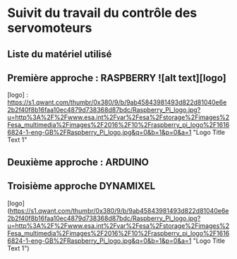 # Suivit du travail du contrôle des servomoteurs 

## Liste du matériel utilisé   

## Première approche : RASPBERRY  ![alt text][logo]
[logo] : https://s1.qwant.com/thumbr/0x380/9/b/9ab45843981493d822d81040e6e2b2f40f8b16faa10ec4879d738368d87bdc/Raspberry_Pi_logo.jpg?u=http%3A%2F%2Fwww.esa.int%2Fvar%2Fesa%2Fstorage%2Fimages%2Fesa_multimedia%2Fimages%2F2016%2F10%2Fraspberry_pi_logo%2F16166824-1-eng-GB%2FRaspberry_Pi_logo.jpg&q=0&b=1&p=0&a=1 "Logo Title Text 1"
## Deuxième approche : ARDUINO 

## Troisième approche DYNAMIXEL 



[logo] (https://s1.qwant.com/thumbr/0x380/9/b/9ab45843981493d822d81040e6e2b2f40f8b16faa10ec4879d738368d87bdc/Raspberry_Pi_logo.jpg?u=http%3A%2F%2Fwww.esa.int%2Fvar%2Fesa%2Fstorage%2Fimages%2Fesa_multimedia%2Fimages%2F2016%2F10%2Fraspberry_pi_logo%2F16166824-1-eng-GB%2FRaspberry_Pi_logo.jpg&q=0&b=1&p=0&a=1 "Logo Title Text 1")
